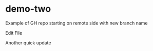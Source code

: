 # demo-two
Example of GH repo starting on remote side with new branch name

Edit File

Another quick update